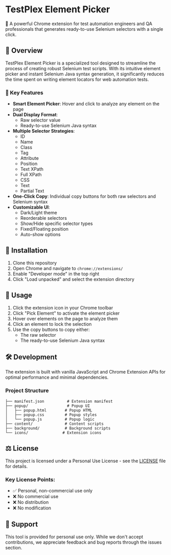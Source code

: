 # TestPlex Element Picker

🎯 A powerful Chrome extension for test automation engineers and QA professionals that generates ready-to-use Selenium selectors with a single click.

## 🌟 Overview

TestPlex Element Picker is a specialized tool designed to streamline the process of creating robust Selenium test scripts. With its intuitive element picker and instant Selenium Java syntax generation, it significantly reduces the time spent on writing element locators for web automation tests.

### 🚀 Key Features

- **Smart Element Picker**: Hover and click to analyze any element on the page
- **Dual Display Format**: 
  - Raw selector value
  - Ready-to-use Selenium Java syntax
- **Multiple Selector Strategies**:
  - ID
  - Name
  - Class
  - Tag
  - Attribute
  - Position
  - Text XPath
  - Full XPath
  - CSS
  - Text
  - Partial Text
- **One-Click Copy**: Individual copy buttons for both raw selectors and Selenium syntax
- **Customizable UI**:
  - Dark/Light theme
  - Reorderable selectors
  - Show/Hide specific selector types
  - Fixed/Floating position
  - Auto-show options

## 🔧 Installation

1. Clone this repository
2. Open Chrome and navigate to `chrome://extensions/`
3. Enable "Developer mode" in the top right
4. Click "Load unpacked" and select the extension directory

## 📖 Usage

1. Click the extension icon in your Chrome toolbar
2. Click "Pick Element" to activate the element picker
3. Hover over elements on the page to analyze them
4. Click an element to lock the selection
5. Use the copy buttons to copy either:
   - The raw selector
   - The ready-to-use Selenium Java syntax

## 🛠️ Development

The extension is built with vanilla JavaScript and Chrome Extension APIs for optimal performance and minimal dependencies.

### Project Structure

```
├── manifest.json          # Extension manifest
├── popup/                 # Popup UI
│   ├── popup.html        # Popup HTML
│   ├── popup.css         # Popup styles
│   └── popup.js          # Popup logic
├── content/              # Content scripts
├── background/           # Background scripts
└── icons/               # Extension icons
```

## ⚖️ License

This project is licensed under a Personal Use License - see the [LICENSE](LICENSE) file for details.

### Key License Points:
- ✅ Personal, non-commercial use only
- ❌ No commercial use
- ❌ No distribution
- ❌ No modification

## 🤝 Support

This tool is provided for personal use only. While we don't accept contributions, we appreciate feedback and bug reports through the issues section. 